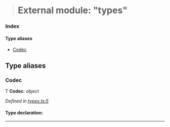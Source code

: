 > # External module: "types"

### Index

#### Type aliases

* [Codec](_types_.md#codec)

## Type aliases

###  Codec

Ƭ **Codec**: *object*

*Defined in [types.ts:5](https://github.com/polkadot-js/common/blob/0021731/packages/trie-codec/src/types.ts#L5)*

#### Type declaration:

___